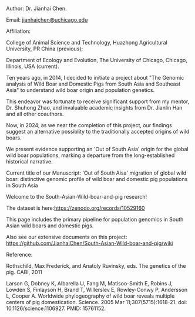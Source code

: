 Author: Dr. Jianhai Chen.

Email: jianhaichen@uchicago.edu

Affiliation:

College of Animal Science and Technology, Huazhong Agricultural University, PR China (previous);

Department of Ecology and Evolution, The University of Chicago, Chicago, Illinois, USA (current).

Ten years ago, in 2014, I decided to initiate a project about "The Genomic analysis of Wild Boar and Domestic Pigs from South Asia and Southeast Asia" to understand wild boar origin and population genetics. 

This endeavor was fortunate to receive significant support from my mentor, Dr. Shuhong Zhao, and invaluable academic insights from Dr. Jianlin Han and all other coauthors.

Now, in 2024, as we near the completion of this project, our findings suggest an alternative possiblity to the traditionally accepted origins of wild boars.


We present evidence supporting an 'Out of South Asia' origin for the global wild boar populations, marking a departure from the long-established historical narrative.


Current title of our Manuscript: 'Out of South Aisa' migration of global wild boar: distinctive genomic profile of wild boar and domestic pig populations in South Asia

Welcome to the South-Asian-Wild-boar-and-pig research!

The dataset is here:https://zenodo.org/records/10529160



This page includes the primary pipeline for population genomics in South Asian wild boars and domestic pigs.

Also see our extensive documents on this project:
https://github.com/JianhaiChen/South-Asian-Wild-boar-and-pig/wiki

Reference:

Rothschild, Max Frederick, and Anatoly Ruvinsky, eds. The genetics of the pig. CABI, 2011


Larson G, Dobney K, Albarella U, Fang M, Matisoo-Smith E, Robins J, Lowden S, Finlayson H, Brand T, Willerslev E, Rowley-Conwy P, Andersson L, Cooper A. Worldwide phylogeography of wild boar reveals multiple centers of pig domestication. Science. 2005 Mar 11;307(5715):1618-21. doi: 10.1126/science.1106927. PMID: 15761152.
